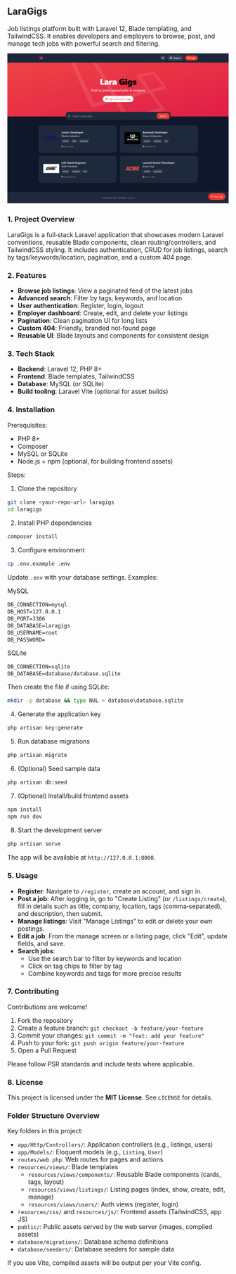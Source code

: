 ## LaraGigs

Job listings platform built with Laravel 12, Blade templating, and TailwindCSS. It enables developers and employers to browse, post, and manage tech jobs with powerful search and filtering.

![Homepage](public/images/home.png)

### 1. Project Overview

LaraGigs is a full‑stack Laravel application that showcases modern Laravel conventions, reusable Blade components, clean routing/controllers, and TailwindCSS styling. It includes authentication, CRUD for job listings, search by tags/keywords/location, pagination, and a custom 404 page.

### 2. Features

- **Browse job listings**: View a paginated feed of the latest jobs
- **Advanced search**: Filter by tags, keywords, and location
- **User authentication**: Register, login, logout
- **Employer dashboard**: Create, edit, and delete your listings
- **Pagination**: Clean pagination UI for long lists
- **Custom 404**: Friendly, branded not‑found page
- **Reusable UI**: Blade layouts and components for consistent design

### 3. Tech Stack

- **Backend**: Laravel 12, PHP 8+
- **Frontend**: Blade templates, TailwindCSS
- **Database**: MySQL (or SQLite)
- **Build tooling**: Laravel Vite (optional for asset builds)

### 4. Installation

Prerequisites:
- PHP 8+
- Composer
- MySQL or SQLite
- Node.js + npm (optional, for building frontend assets)

Steps:
1. Clone the repository

```bash
git clone <your-repo-url> laragigs
cd laragigs
```

2. Install PHP dependencies

```bash
composer install
```

3. Configure environment

```bash
cp .env.example .env
```

Update `.env` with your database settings. Examples:

MySQL

```env
DB_CONNECTION=mysql
DB_HOST=127.0.0.1
DB_PORT=3306
DB_DATABASE=laragigs
DB_USERNAME=root
DB_PASSWORD=
```

SQLite

```env
DB_CONNECTION=sqlite
DB_DATABASE=database/database.sqlite
```

Then create the file if using SQLite:

```bash
mkdir -p database && type NUL > database\database.sqlite
```

4. Generate the application key

```bash
php artisan key:generate
```

5. Run database migrations

```bash
php artisan migrate
```

6. (Optional) Seed sample data

```bash
php artisan db:seed
```

7. (Optional) Install/build frontend assets

```bash
npm install
npm run dev
```

8. Start the development server

```bash
php artisan serve
```

The app will be available at `http://127.0.0.1:8000`.

### 5. Usage

- **Register**: Navigate to `/register`, create an account, and sign in.
- **Post a job**: After logging in, go to "Create Listing" (or `/listings/create`), fill in details such as title, company, location, tags (comma‑separated), and description, then submit.
- **Manage listings**: Visit "Manage Listings" to edit or delete your own postings.
- **Edit a job**: From the manage screen or a listing page, click "Edit", update fields, and save.
- **Search jobs**:
  - Use the search bar to filter by keywords and location
  - Click on tag chips to filter by tag
  - Combine keywords and tags for more precise results

### 7. Contributing

Contributions are welcome!

1. Fork the repository
2. Create a feature branch: `git checkout -b feature/your-feature`
3. Commit your changes: `git commit -m "feat: add your feature"`
4. Push to your fork: `git push origin feature/your-feature`
5. Open a Pull Request

Please follow PSR standards and include tests where applicable.

### 8. License

This project is licensed under the **MIT License**. See `LICENSE` for details.

### Folder Structure Overview

Key folders in this project:

- `app/Http/Controllers/`: Application controllers (e.g., listings, users)
- `app/Models/`: Eloquent models (e.g., `Listing`, `User`)
- `routes/web.php`: Web routes for pages and actions
- `resources/views/`: Blade templates
  - `resources/views/components/`: Reusable Blade components (cards, tags, layout)
  - `resources/views/listings/`: Listing pages (index, show, create, edit, manage)
  - `resources/views/users/`: Auth views (register, login)
- `resources/css/` and `resources/js/`: Frontend assets (TailwindCSS, app JS)
- `public/`: Public assets served by the web server (images, compiled assets)
- `database/migrations/`: Database schema definitions
- `database/seeders/`: Database seeders for sample data

If you use Vite, compiled assets will be output per your Vite config.
